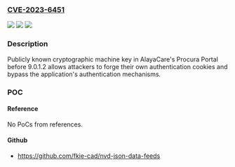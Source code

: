 ### [CVE-2023-6451](https://cve.mitre.org/cgi-bin/cvename.cgi?name=CVE-2023-6451)
![](https://img.shields.io/static/v1?label=Product&message=Procura%20Portal&color=blue)
![](https://img.shields.io/static/v1?label=Version&message=0%3C%209.0.1.2%20&color=brighgreen)
![](https://img.shields.io/static/v1?label=Vulnerability&message=CWE-1394&color=brighgreen)

### Description

Publicly known cryptographic machine key in AlayaCare's Procura Portal before 9.0.1.2 allows attackers to forge their own authentication cookies and bypass the application's authentication mechanisms.

### POC

#### Reference
No PoCs from references.

#### Github
- https://github.com/fkie-cad/nvd-json-data-feeds

